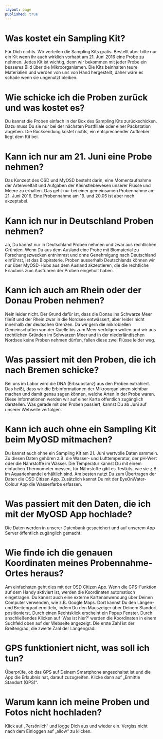 ```yaml
---
layout: page
published: true
---
```



# Was kostet ein Sampling Kit?
Für Dich nichts. Wir verteilen die Sampling Kits gratis. Bestellt aber bitte nur ein Kit wenn ihr auch wirklich vorhabt am 21. Juni 2016 eine Probe zu nehmen. Jedes Kit ist wichtig, denn wir bekommen mit jeder Probe ein besseres Bild über die Mikroorganismen. Die Kits beinhalten teure Materialien und werden von uns von Hand hergestellt, daher wäre es schade wenn sie ungenutzt bleiben.

# Wie schicke ich die Proben zurück und was kostet es?
Du kannst die Proben einfach in der Box des Sampling Kits zurückschicken. Dazu muss Du sie nur bei der nächsten Postfiliale oder einer Packstation abgeben. Die Rücksendung kostet nichts, ein entsprechender Aufkleber liegt dem Kit bei.

# Kann ich nur am 21. Juni eine Probe nehmen?
Das Konzept des OSD und MyOSD besteht darin, eine Momentaufnahme der Artenvielfalt und Aufgaben der Kleinstlebewesen unserer Flüsse und Meere zu erhalten. Das geht nur bei einer gemeinsamen Probennahme am 21. Juni 2016. Eine Probennahme am 19. und 20.06 ist aber noch akzeptabel.

# Kann ich nur in Deutschland Proben nehmen?
Ja, Du kannst nur in Deutschland Proben nehmen und zwar aus rechtlichen Gründen. Wenn Du aus dem Ausland eine Probe mit Biomaterial zu Forschungszwecken entnimmst und ohne Genehmigung nach Deutschland einführst, ist das Biopiraterie. Proben ausserhalb Deutschlands können wir nur über MyOSD-Hubs aus dem Ausland akzeptieren, die die rechtliche Erlaubnis zum Ausführen der Proben eingeholt haben.

# Kann ich auch am Rhein oder der Donau Proben nehmen?
Nein leider nicht. Der Grund dafür ist, dass die Donau ins Schwarze Meer fließt und der Rhein zwar in die Nordsee entwässert, aber leider nicht innerhalb der deutschen Grenzen. Da wir gern die mikrobiellen Gemeinschaften von der Quelle bis zum Meer verfolgen wollen und wir aus rechtlichen Gründen im Schwarzen Meer und in der niederländischen Nordsee keine Proben nehmen dürfen, fallen diese zwei Flüsse leider weg.

# Was passiert mit den Proben, die ich nach Bremen schicke?
Bei uns im Labor wird die DNA (Erbsubstanz) aus den Proben extrahiert. Das heißt, dass wir die Erbinformationen der Mikroorganismen sichtbar machen und damit genau sagen können, welche Arten in der Probe waren. Diese Informationen werden wir auf einer Karte öffentlich zugänglich darstellen. Was gerade mit den Proben passiert, kannst Du ab Juni auf unserer Webseite verfolgen.

# Kann ich auch ohne ein Sampling Kit beim MyOSD mitmachen?
Du kannst auch ohne ein Sampling Kit am 21. Juni wertvolle Daten sammeln. Zu diesen Daten gehören z.B. die Wasser- und Lufttemperatur, der pH-Wert oder die Nährstoffe im Wasser. Die Temperatur kannst Du mit einem einfachen Thermometer messen, für Nährstoffe gibt es Testkits, wie sie z.B. im Aquarienhandel erhältlich sind. Am besten nutzt Du zum Übertragen der Daten die OSD Citizen App. Zusätzlich kannst Du mit der EyeOnWater-Colour App die Wasserfarbe erfassen.  

# Was passiert mit den Daten, die ich mit der MyOSD App hochlade?
Die Daten werden in unserer Datenbank gespeichert und auf unserem App Server öffentlich zugänglich gemacht. 

# Wie finde ich die genauen Koordinaten meines Probennahme-Ortes heraus?
Am einfachsten geht dies mit der OSD Citizen App. Wenn die GPS-Funktion auf dem Handy aktiviert ist, werden die Koordinaten automatisch eingetragen. Du kannst auch eine externe Kartenanwendung über Deinen Computer verwenden, wie z.B. Google Maps. Dort kannst Du den Längen- und Breitengrad ermitteln, indem Du den Mauszeiger über Deinem Standort positionierst. Durch einen Rechtsklick erscheint ein Popup Fenster. Durch anschließendes Klicken auf ‘Was ist hier?’ werden die Koordinaten in einem Suchfeld oben auf der Webseite angezeigt. Die erste Zahl ist der Breitengrad, die zweite Zahl der Längengrad.

# GPS funktioniert nicht, was soll ich tun?
Überprüfe, ob das GPS auf Deinem Smartphone angeschaltet ist und die App die Erlaubnis hat, darauf zuzugreifen. Klicke dann auf „Ermittle Standort (GPS)“.

# Warum kann ich meine Proben und Fotos nicht hochladen?
Klick auf „Persönlich“ und logge Dich aus und wieder ein. Vergiss nicht nach dem Einloggen auf „allow“ zu klicken.
